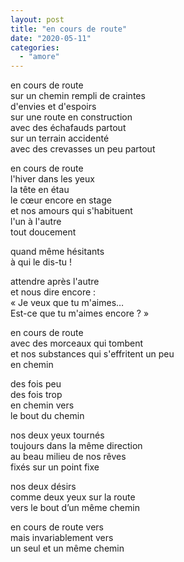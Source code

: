```yaml
---
layout: post
title: "en cours de route"
date: "2020-05-11"
categories:
  - "amore"
---
```


en cours de route  
sur un chemin rempli de craintes  
d'envies et d'espoirs  
sur une route en construction  
avec des échafauds partout  
sur un terrain accidenté  
avec des crevasses un peu partout  

en cours de route  
l'hiver dans les yeux  
la tête en étau  
le cœur encore en stage  
et nos amours qui s'habituent  
l'un à l'autre  
tout doucement  

quand même hésitants  
à qui le dis-tu !  

attendre après l'autre  
et nous dire encore :  
« Je veux que tu m'aimes…  
Est-ce que tu m'aimes encore ? »  

en cours de route  
avec des morceaux qui tombent  
et nos substances qui s'effritent un peu  
en chemin  

des fois peu  
des fois trop  
en chemin vers  
le bout du chemin  

nos deux yeux tournés  
toujours dans la même direction  
au beau milieu de nos rêves  
fixés sur un point fixe  

nos deux désirs  
comme deux yeux sur la route  
vers le bout d’un même chemin  

en cours de route vers  
mais invariablement vers  
un seul et un même chemin  
